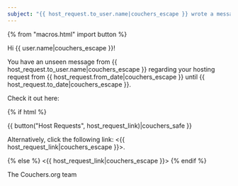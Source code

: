 ```yaml
---
subject: "{{ host_request.to_user.name|couchers_escape }} wrote a message in your hosting request"
---
```


{% from "macros.html" import button %}

Hi {{ user.name|couchers_escape }}!

You have an unseen message from {{ host_request.to_user.name|couchers_escape }} regarding your hosting request from {{ host_request.from_date|couchers_escape }} until {{ host_request.to_date|couchers_escape }}.

Check it out here:

{% if html %}

{{ button("Host Requests", host_request_link)|couchers_safe }}

Alternatively, click the following link: <{{ host_request_link|couchers_escape }}>.

{% else %}
<{{ host_request_link|couchers_escape }}>
{% endif %}

The Couchers.org team
